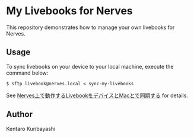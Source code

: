 # My Livebooks for Nerves

This repository demonstrates how to manage your own livebooks for Nerves.

## Usage

To sync livebooks on your device to your local machine, execute the command below:

```
$ sftp livebook@nerves.local < sync-my-livebooks
```

See [Nerves上で動作するLivebookをデバイスとMacとで同期する](https://zenn.dev/kentarok/articles/f69aa2588d1373) for details.

## Author

Kentaro Kuribayashi

